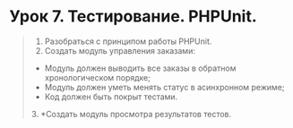 # Урок 7. Тестирование. PHPUnit.
> 1. Разобраться с принципом работы PHPUnit.
> 2. Создать модуль управления заказами:
><ul><li> Модуль должен выводить все заказы в обратном хронологическом порядке;
> <li>Модуль должен уметь менять статус в асинхронном режиме;
> <li>Код должен быть покрыт тестами.</ul>
>  3. *Создать модуль просмотра результатов тестов.
